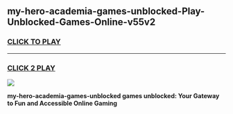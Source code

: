 
## my-hero-academia-games-unblocked-Play-Unblocked-Games-Online-v55v2
<h3>
<a href="https://premium76.site?title=my-hero-academia-games-unblocked&ref=25A">CLICK TO PLAY</a></h3>
<hr>

<h3>
<a href="https://premium76.site?title=my-hero-academia-games-unblocked&ref=25A">CLICK 2 PLAY</a>
  
</h3>

<a href="https://premium76.site?title=my-hero-academia-games-unblocked&ref=25A"><img src="https://clearcache.store/games.png"></a>


**my-hero-academia-games-unblocked games unblocked: Your Gateway to Fun and Accessible Online Gaming**
